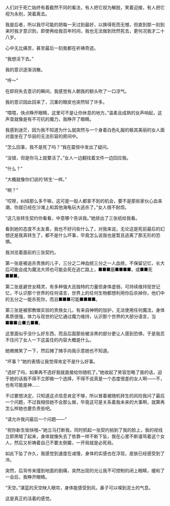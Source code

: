 人们对于死亡始终有着截然不同的看法，有人把它视为解脱，笑着迎接，有人把它视为永别，哭着离去。

我是后者，所以我尽可能的把每一天过到最好，以换得死而无憾，但直到那一刻到来时我才意识到，即使再给我百年时间，我也无法做到欣然死去，更何况我才二十八岁。

心中无比痛苦，甚至最后一刻我都在祈祷奇迹。

“我想活下去。”

我的意识逐渐消散。

“呼～”

在即将失去意识的瞬间，我感觉有人朝我的额头吹了一口凉气。

我的意识因此回来了，沉重的眼皮也突然轻了许多。

“喂喂，快点睁开眼睛，这里可不是让你休息的地方。”温柔且成熟的女声响起，这声音就像是有不可抗的魔力，我睁开了眼睛。

我感到迷茫，因为我不知道为什么就突然与一个身着白色礼服的极其美丽的女人面对面坐在了华丽的无法形容的房间中。

“怎么回事，我不是死了吗？”我在震惊中发出了疑问。

“没错，但是你马上就要活了。”女人一边翻找着文件一边回应我。

“什么？”

“大概就像你们说的‘转生’一样。”

“啊？”

“哎呀，纠结那么多干嘛，这可是一般人都拿不到的机会，要不是那些家伙心血来潮，你就已经在沙滩上和其他海龟玩大逃杀了。”女人很不耐烦。

“这几张转生契约你看看，中意哪个告诉我。”她排出了三张纸给我看。

看到她的态度不太友善，我也不好问些什么了，对我来说，无论这是死前最后的幻想还是我真转生了，都不是什么坏事，毕竟怎么说我也是暂且逃离了那无形的恐惧。

我浏览着面前的三张契约。

第一张是被追杀贵族的儿子，三分之二神血统三分之一人血统，不保留记忆，长大后可能会成为魔法大师也可能会死在逃亡路上，■■■磨■■■■，或■■死■■■。

第二张是避世女精灵，有多种强大且独特的力量但身体虚弱，可持续维持现世记忆，不认识那个世界的任何语言，世界上的任何生物都想利用你后杀掉你，他们中的五分之一能杀死你，而且■■■可能■■■■。

第三张是被邪教做实验的贵族女儿，有来自神明的加护，无法使用任何魔法，身体素质很强，体力与现世的记忆通过魔力维持，认识那个世界的大部分语言，当■■■会■去■■。

这里面似乎没什么好东西，而且后面那些被涂黑的部分更让人感到恐惧，于是我忍不住问了女人一下这盖住的内容大概是什么。

她微微笑了一下，然后摊了摊手向我示意她也不知道。

“坏事？”她的表情让我觉得肯定不是什么好事。

“选好了吗，如果再不选好我就直接给你随机了。”她收起了笑容忽略了我的话，迫于她的话我不得不立即做一个选择，不得不说真是一个态度很差的女人啊——不，也有可能是神……

不过要想决定，只知道这点信息肯定不够，所以冒着被随机转生的风险我问了最后一个问题，不过我相信她不会那么做，毕竟这可是关系着我未来的大事啊，就算再怎么样她也要负责些吧。

“请允许我问最后一个问题——”

“祝你新生愉快哦~”她立马打断我，同时抓起一张契约拍到了我的脸上，我的视线立即黑暗了起来，身体就像失去了依靠一样不断下坠，我在心里不断谩骂着这个女人，然后又祈祷着自己不要太倒霉，一开局就是必死局。

如此下坠了许久，我感觉到速度在减慢，身体的实感也在浮现，皮肤已经感受到了冷。

突然，后背传来撞到地面的剧痛，突然出现的光让我不可控制的闭上眼睛，缓和了一会后，我睁开眼睛。

“天空。”湛蓝的天空映入眼帘，身体能感受到风，鼻子可以嗅到泥土的气息。

这是真正的活着的感觉。


